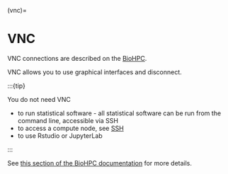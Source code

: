 (vnc)=
# VNC

VNC connections are described on the [BioHPC](https://biohpc.cornell.edu/lab/userguide.aspx?a=access#A4).

VNC allows you to use graphical interfaces and disconnect. 

:::{tip}

You do not need VNC

- to run statistical software - all statistical software can be run from the command line, accessible via SSH
- to access a compute node, see [SSH](ssh)
- to use Rstudio or JupyterLab

:::

See [this section of the BioHPC documentation](https://biohpc.cornell.edu/lab/userguide.aspx?a=access#A6) for more details.